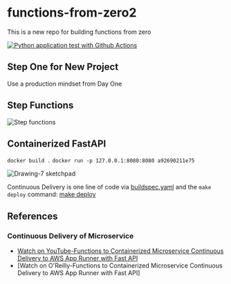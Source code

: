 # functions-from-zero2
This is a new repo for building functions from zero

[![Python application test with Github Actions](https://github.com/noahgift/functions-from-zero2/actions/workflows/main.yml/badge.svg)](https://github.com/noahgift/functions-from-zero2/actions/workflows/main.yml)


## Step One for New Project

Use a production mindset from Day One


## Step Functions


![Step functions](https://user-images.githubusercontent.com/58792/162226407-7d522759-2eb4-4276-8d26-7dffa13b1a17.png)

## Containerized FastAPI

`docker build .`
`docker run -p 127.0.0.1:8080:8080 a92690211e75`


![Drawing-7 sketchpad](https://user-images.githubusercontent.com/58792/162333520-fd42b304-8e6f-46fd-b372-96a4fd4fa2e1.png)

Continuous Delivery is one line of code via [buildspec.yaml](https://github.com/noahgift/functions-from-zero2/blob/main/buildspec.yaml) and the `make deploy` command:  [make deploy](https://github.com/noahgift/functions-from-zero2/blob/4eb6360e7d6dddbca6f4a497e197abb93b0966cf/Makefile#L15-L19)


## References

### Continuous Delivery of Microservice
* [Watch on YouTube-Functions to Containerized Microservice Continuous Delivery to AWS App Runner with Fast API](https://www.youtube.com/watch?v=8qRYu4Q7RQU)
* [Watch on O'Reilly-Functions to Containerized Microservice Continuous Delivery to AWS App Runner with Fast API]
